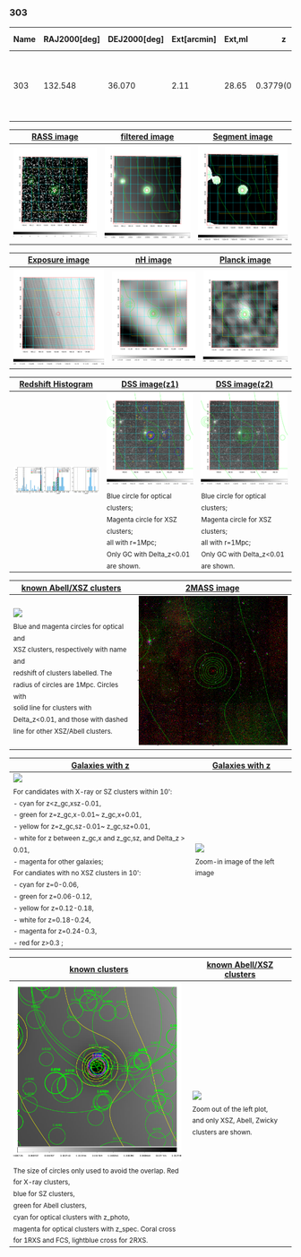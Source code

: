 <div STYLE="page-break-after: always;"></div>

### 303

|Name|RAJ2000[deg]|DEJ2000[deg] |Ext[arcmin]| Ext,ml | z | z_src| C|GC(XSZ,Delta_z<0.01)| GC(OPT,Delta_z<0.01)|GC| R_sig[arcmin] | R500[arcmin] | R500[Mpc]| CRsig[c/s] | CR500[c/s] |L500[1E44 erg/s]|F500[1E-12 erg/s/cm^2]| M500[1E14 Msun]|Tx[keV]|Cnt_sig|Beta|Rc[arcmin]|Comment|Alias|
|---|---|---|---|---|---|------|---|--------|---------|----------|---|---|---|---|---|---|---|---|---|---|---|---|---|---|
|303| 132.548| 36.070| 2.11| 28.65| 0.3779(0.005)| z1, z_xsz| B| F20, MCXC, PSZ2, SPI, Tar| C, N, RM, W, Zw| C, F20, MCXC, N, PSZ2, SPI, Tar, W| 9.288| 4.208| 1.310| 0.148(0.040)| 0.135(0.037)| 13.474(1.829)| 2.729(0.370)| 9.50(0.57)| 9.76(0.38)| 72.0| 0.747(-0.145+0.160)| 3.259(-1.111+1.038)| -| k238|

|[RASS image](../image/303/303_img.pdf)|[filtered image](../image/303/303_fil.pdf)|[Segment image](../image/303/303_seg.pdf)|
|-------------------|--------------------|-------------------|
| <img src="../image/303/303_img.png" width="300">  | <img src="../image/303/303_fil.png" width="300">   | <img src="../image/303/303_seg.png" width="300">  |

|[Exposure image](../image/303/303_mex.pdf)| [nH image](../image/303/303_nh.pdf)| [Planck image](../image/303/303_p.pdf)|
|-------------------|--------------------|-------------------|
|<img src="../image/303/303_mex.png" width="300">   | <img src="../image/303/303_nh.png" width="300">    | <img src="../image/303/303_p.png" width="300"> |

|[Redshift Histogram](../image/303/303_zg.pdf) | [DSS image(z1)](../image/303/303_dss_z1.pdf)      |  [DSS image(z2)](../image/303/303_dss_z2.pdf)    |
|-------------------|--------------------|-------------------|
|<img src="../image/303/303_zg.png" width="300"> |<img src="../image/303/303_dss_z1.png" width="300"> <sub><br>Blue circle for optical clusters; <br>Magenta circle for XSZ clusters; <br>all with r=1Mpc; <br>Only GC with Delta_z<0.01 are shown. </sub>| <img src="../image/303/303_dss_z2.png" width="300"><sub><br>Blue circle for optical clusters; <br>Magenta circle for XSZ clusters; <br>all with r=1Mpc; <br>Only GC with Delta_z<0.01 are shown. </sub> |

|[known Abell/XSZ clusters](../image/303/303_m.pdf) | [2MASS image](../image/303/303_2mass.pdf)      |
|-------------------|-------------------|
|<img src=../image/303/303_m.png width="300"> <br><sub>Blue and magenta circles for optical and <br>XSZ clusters, respectively with name and <br>redshift of clusters labelled. The <br>radius of circles are 1Mpc. Circles with <br>solid line for clusters with <br>Delta_z<0.01, and those with dashed <br>line for other XSZ/Abell clusters.        </sub>|<img src="../image/303/303_2mass.png" width="300">  |

|[Galaxies with z](../image/303/303_opt_ned.pdf) |[Galaxies with z](../image/303/303_opt_ned_zoom.pdf) |
|-------------------|-------------------|
| <img src=../image/303/303_opt_ned.png width="300"> <br><sub> For candidates with X-ray or SZ clusters within 10': <br> - cyan for z<z_gc,xsz-0.01, <br> - green for z=z_gc,x-0.01~ z_gc,x+0.01, <br> - yellow for z=z_gc,sz-0.01~ z_gc,sz+0.01, <br> - white for z between z_gc,x and z_gc,sz, and Delta_z > 0.01, <br> - magenta for other galaxies; <br>For candiates with no XSZ clusters in 10': <br> - cyan for z=0-0.06, <br> - green for z=0.06-0.12, <br> - yellow for z=0.12-0.18, <br> - white for z=0.18-0.24, <br> - magenta for z=0.24-0.3, <br> - red for z>0.3 ;  </sub>|<img src=../image/303/303_opt_ned_zoom.png width="300">  <br><sub> Zoom-in image of the left image</sub>|

|[known clusters](../image/303/303_gc.pdf) |[known Abell/XSZ clusters](../image/303/303_gc_large.pdf) |
|-------------------|-------------------|
| <img src=../image/303/303_gc.png width="300"> <br><sub> The size of circles only used to avoid the overlap. Red for X-ray clusters, <br> blue for SZ clusters, <br> green for Abell clusters, <br> cyan for optical clusters with z_photo, <br> magenta for optical clusters with z_spec. Coral cross for 1RXS and FCS, lightblue cross for 2RXS. </sub>|<img src=../image/303/303_gc_large.png width="300"> <br><sub> Zoom out of the left plot, <br> and only XSZ, Abell, Zwicky clusters are shown. </sub> |



